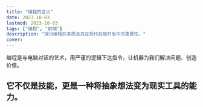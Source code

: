```yaml
---
title: "编程的含义"
date: 2023-10-03
lastmod: 2023-10-03
tags: ["编程", "前端"]
description: "探讨编程的本质及其在现代前端开发中的重要性。"
cover:
---
```

编程是与电脑对话的艺术，用严谨的逻辑下达指令，让机器为我们解决问题、创造价值。
## 它不仅是技能，更是一种将抽象想法变为现实工具的能力。


